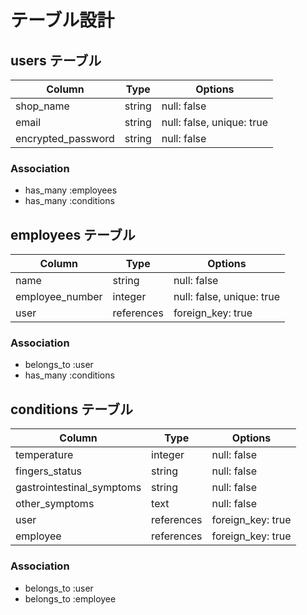 # テーブル設計

## users テーブル

| Column                | Type   | Options                   |
| --------------------- | ------ | ------------------------- |
| shop_name             | string | null: false               |
| email                 | string | null: false, unique: true |
| encrypted_password    | string | null: false               |

### Association

- has_many :employees
- has_many :conditions

## employees テーブル

| Column                | Type       | Options                   |
| --------------------- | ---------- | ------------------------- |
| name                  | string     | null: false               |
| employee_number       | integer    | null: false, unique: true |
| user                  | references | foreign_key: true         |

### Association

- belongs_to :user
- has_many :conditions

## conditions テーブル

| Column                    | Type       | Options           |
| ------------------------- | ---------- | ----------------- |
| temperature               | integer    | null: false       |
| fingers_status            | string     | null: false       | 
| gastrointestinal_symptoms | string     | null: false       |
| other_symptoms            | text       | null: false       |
| user                      | references | foreign_key: true |
| employee                  | references | foreign_key: true |

### Association

- belongs_to :user
- belongs_to :employee
